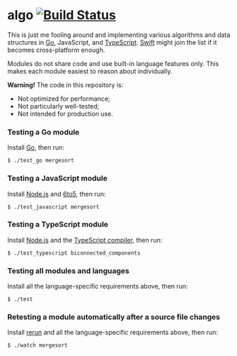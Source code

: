 # algo [![Build Status](https://drone.io/github.com/peferron/algo/status.png)](https://drone.io/github.com/peferron/algo/latest)

This is just me fooling around and implementing various algorithms and data structures in [Go](http://golang.org), JavaScript, and [TypeScript](http://www.typescriptlang.org). [Swift](https://developer.apple.com/swift) might join the list if it becomes cross-platform enough.

Modules do not share code and use built-in language features only. This makes each module easiest to reason about individually.

**Warning!** The code in this repository is:

- Not optimized for performance;
- Not particularly well-tested;
- Not intended for production use.

### Testing a Go module

Install [Go](http://golang.org), then run:

```shell
$ ./test_go mergesort
```

### Testing a JavaScript module

Install [Node.js](http://nodejs.org) and [6to5](http://6to5.org), then run:

```shell
$ ./test_javascript mergesort
```

### Testing a TypeScript module

Install [Node.js](http://nodejs.org/) and the [TypeScript compiler](http://www.typescriptlang.org), then run:

```shell
$ ./test_typescript biconnected_components
```

### Testing all modules and languages

Install all the language-specific requirements above, then run:

```shell
$ ./test
```

### Retesting a module automatically after a source file changes

Install [rerun](https://github.com/alexch/rerun) and all the language-specific requirements above, then run:

```shell
$ ./watch mergesort
```
